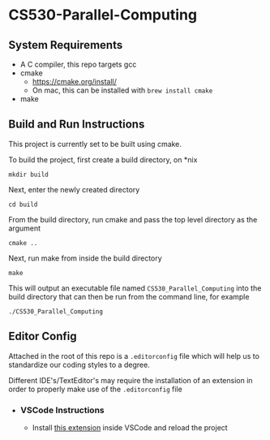 # CS530-Parallel-Computing

## System Requirements

  * A C compiler, this repo targets gcc
  * cmake
    * https://cmake.org/install/
    * On mac, this can be installed with `brew install cmake`
  * make

## Build and Run Instructions

This project is currently set to be built using cmake.

To build the project, first create a build directory, on *nix

`mkdir build`

Next, enter the newly created directory 

`cd build`

From the build directory, run cmake and pass the top level directory as the argument

`cmake ..`

Next, run make from inside the build directory

`make`

This will output an executable file named `CS530_Parallel_Computing` into the build directory that can then be run 
from the command line, for example

`./CS530_Parallel_Computing`


## Editor Config
Attached in the root of this repo is a `.editorconfig` file which will help us to standardize our coding styles to a degree.

Different IDE's/TextEditor's may require the installation of an extension in order to properly make use of the `.editorconfig` file

- ### VSCode Instructions
    - Install [this extension](https://marketplace.visualstudio.com/items?itemName=EditorConfig.EditorConfig) inside VSCode and reload the project
